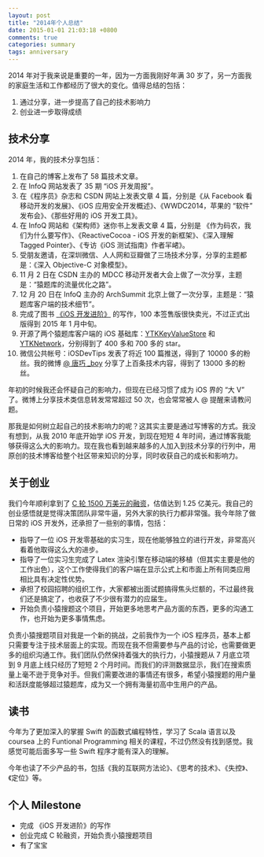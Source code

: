 ```yaml
---
layout: post
title: "2014年个人总结"
date: 2015-01-01 21:03:18 +0800
comments: true
categories: summary
tags: anniversary
---
```


2014 年对于我来说是重要的一年，因为一方面我刚好年满 30 岁了，另一方面我的家庭生活和工作都经历了很大的变化。值得总结的包括：

 1. 通过分享，进一步提高了自己的技术影响力
 2. 创业进一步取得成绩

## 技术分享

2014 年，我的技术分享包括：

 1. 在自己的博客上发布了 58 篇技术文章。
 1. 在 InfoQ 网站发表了 35 期 “iOS 开发周报”。
 1. 在《程序员》杂志和 CSDN 网站上发表文章 4 篇，分别是《从 Facebook 看移动开发的发展》、《iOS 应用安全开发概述》、《WWDC2014，苹果的 “软件” 发布会》、《那些好用的 iOS 开发工具》。
 1. 在 InfoQ 网站和《架构师》迷你书上发表文章 4 篇，分别是 《作为码农，我们为什么要写作》、《ReactiveCocoa - iOS 开发的新框架》、《深入理解 Tagged Pointer》、《专访《iOS 测试指南》作者羋峮》。
 1. 受朋友邀请，在深圳微信、人人网和豆瓣做了三场技术分享，分享的主题都是：《深入 Objective-C 对象模型》。
 1. 11 月 2 日在 CSDN 主办的 MDCC 移动开发者大会上做了一次分享，主题是：“猿题库的流量优化之路”。
 1. 12 月 20 日在 InfoQ 主办的 ArchSummit 北京上做了一次分享，主题是：“猿题库客户端的技术细节”。
 1. 完成了图书 [《iOS 开发进阶》](https://github.com/tangqiaoboy/iOS-Pro) 的写作，100 本签售版很快卖光，不过正式出版得到 2015 年 1 月中旬。
 1. 开源了两个猿题库客户端的 iOS 基础库：[YTKKeyValueStore](https://github.com/yuantiku/YTKKeyValueStore) 和 [YTKNetwork](https://github.com/yuantiku/YTKNetwork)，分别得到了 400 多和 700 多的 star。
 1. 微信公共帐号：iOSDevTips 发表了将近 100 篇推送，得到了 10000 多的粉丝。我的微博 [@ 唐巧 _boy](http://www.weibo.com/tangqiaoboy) 分享了上百条技术内容，得到了 13000 多的粉丝。

年初的时候我还会怀疑自己的影响力，但现在已经习惯了成为 iOS 界的 “大 V” 了。微博上分享技术类信息转发常常超过 50 次，也会常常被人 @ 提醒来请教问题。

那我是如何树立起自己的技术影响力的呢？这其实主要是通过写博客的方式。我没有想到，从我 2010 年底开始学 iOS 开发，到现在短短 4 年时间，通过博客我能够获得这么大的影响力。现在我也看到越来越多的人加入到技术分享的行列中，用原创的技术博客给整个社区带来知识的分享，同时收获自己的成长和影响力。

## 关于创业

我们今年顺利拿到了 [C 轮 1500 万美元的融资](http://tech.sina.com.cn/i/2014-07-22/11209510273.shtml)，估值达到 1.25 亿美元。我自己的创业感悟就是觉得决策团队非常牛逼，另外大家的执行力都非常强。我今年除了做日常的 iOS 开发外，还承担了一些别的事情，包括：

 * 指导了一位 iOS 开发零基础的实习生，现在他能够独立的进行开发，非常高兴看着他取得这么大的进步。
 * 指导了一位实习生完成了 Latex 渲染引擎在移动端的移植（但其实主要是他的工作出色），这个工作使得我们的客户端在显示公式上和市面上所有同类应用相比具有决定性优势。
 * 承担了校园招聘的组织工作，大家都被出面试题搞得焦头烂额的，不过最终我们还是搞定了，也收获了不少很有潜力的应届生。
 * 开始负责小猿搜题这个项目，开始更多地思考产品方面的东西，更多的沟通工作，也开始为更多事情焦虑。

负责小猿搜题项目对我是一个新的挑战，之前我作为一个 iOS 程序员，基本上都只需要专注于技术层面上的实现。而现在我不但需要参与产品的讨论，也需要做更多的组织沟通工作。我们团队仍然保持着强大的执行力，小猿搜题从 7 月底立项到 9 月底上线只经历了短短 2 个月时间。而我们的评测数据显示，我们在搜索质量上毫不逊于竞争对手。但我们需要改进的事情还有很多，希望小猿搜题的用户量和活跃度能够超过猿题库，成为又一个拥有海量初高中生用户的产品。

## 读书

今年为了更加深入的掌握 Swift 的函数式编程特性，学习了 Scala 语言以及 coursea 上的 Funtional Programming 相关的课程，不过仍然没有找到感觉。我感觉可能后面多写一些 Swift 程序才能有深入的理解。

今年也读了不少产品的书，包括《我的互联网方法论》、《思考的技术》、《失控》、《定位》等。

## 个人 Milestone

 * 完成 《iOS 开发进阶》的写作
 * 创业完成 C 轮融资，开始负责小猿搜题项目
 * 有了宝宝

